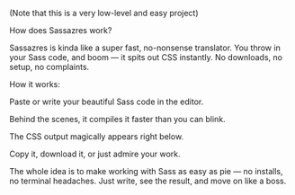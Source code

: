 (Note that this is a very low-level and easy project)

How does Sassazres work?

Sassazres is kinda like a super fast, no-nonsense translator. You throw in your Sass code, and boom — it spits out CSS instantly. No downloads, no setup, no complaints.

How it works:

Paste or write your beautiful Sass code in the editor.

Behind the scenes, it compiles it faster than you can blink.

The CSS output magically appears right below.

Copy it, download it, or just admire your work.


The whole idea is to make working with Sass as easy as pie — no installs, no terminal headaches. Just write, see the result, and move on like a boss.
